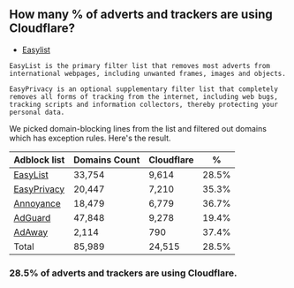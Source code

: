 ## How many % of adverts and trackers are using Cloudflare?


- [Easylist](https://web.archive.org/web/20210516110248/https://easylist.to/)
```
EasyList is the primary filter list that removes most adverts from international webpages, including unwanted frames, images and objects.

EasyPrivacy is an optional supplementary filter list that completely removes all forms of tracking from the internet, including web bugs, tracking scripts and information collectors, thereby protecting your personal data.
```


We picked domain-blocking lines from the list and filtered out domains which has exception rules.
Here's the result.


| Adblock list | Domains Count | Cloudflare | % |
| --- | --- | --- | --- |
| [EasyList](https://easylist.to/easylist/easylist.txt) | 33,754 | 9,614 | 28.5% |
| [EasyPrivacy](https://easylist.to/easylist/easyprivacy.txt) | 20,447 | 7,210 | 35.3% |
| [Annoyance](https://secure.fanboy.co.nz/fanboy-annoyance.txt) | 18,479 | 6,779 | 36.7% |
| [AdGuard](https://adguardteam.github.io/AdGuardSDNSFilter/Filters/filter.txt) | 47,848 | 9,278 | 19.4% |
| [AdAway](https://raw.githubusercontent.com/AdAway/adaway.github.io/master/hosts.txt) | 2,114 | 790 | 37.4% |
| Total | 85,989 | 24,515 | 28.5% |


### 28.5% of adverts and trackers are using Cloudflare.